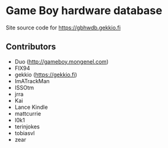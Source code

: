 # Game Boy hardware database

Site source code for https://gbhwdb.gekkio.fi

## Contributors

* Duo (http://gameboy.mongenel.com)
* FIX94
* gekkio (https://gekkio.fi)
* ImATrackMan
* ISSOtm
* jrra
* Kai
* Lance Kindle
* mattcurrie
* l0k1
* terinjokes
* tobiasvl
* zear
